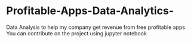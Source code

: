 # Profitable-Apps-Data-Analytics-
Data Analysis to help my company get revenue from free profitable apps 
You can contribute on the project using jupyter notebook
